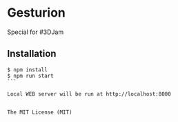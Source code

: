 # Gesturion
Special for #3DJam

## Installation

````
$ npm install
$ npm run start
```

Local WEB server will be run at http://localhost:8000


The MIT License (MIT)
